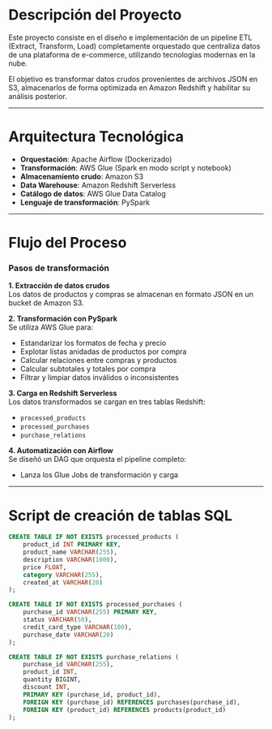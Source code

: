 # Descripción del Proyecto

Este proyecto consiste en el diseño e implementación de un pipeline ETL (Extract, Transform, Load) completamente orquestado que centraliza datos de una plataforma de e-commerce, utilizando tecnologías modernas en la nube. 

El objetivo es transformar datos crudos provenientes de archivos JSON en S3, almacenarlos de forma optimizada en Amazon Redshift y habilitar su análisis posterior.

---

# Arquitectura Tecnológica

- **Orquestación**: Apache Airflow (Dockerizado)  
- **Transformación**: AWS Glue (Spark en modo script y notebook)  
- **Almacenamiento crudo**: Amazon S3  
- **Data Warehouse**: Amazon Redshift Serverless  
- **Catálogo de datos**: AWS Glue Data Catalog  
- **Lenguaje de transformación**: PySpark  

---

# Flujo del Proceso

### Pasos de transformación

**1. Extracción de datos crudos**  
Los datos de productos y compras se almacenan en formato JSON en un bucket de Amazon S3.

**2. Transformación con PySpark**  
Se utiliza AWS Glue para:
- Estandarizar los formatos de fecha y precio
- Explotar listas anidadas de productos por compra
- Calcular relaciones entre compras y productos
- Calcular subtotales y totales por compra
- Filtrar y limpiar datos inválidos o inconsistentes

**3. Carga en Redshift Serverless**  
Los datos transformados se cargan en tres tablas Redshift:
- `processed_products`
- `processed_purchases`
- `purchase_relations`

**4. Automatización con Airflow**  
Se diseñó un DAG que orquesta el pipeline completo:
- Lanza los Glue Jobs de transformación y carga

---

# Script de creación de tablas SQL

```sql
CREATE TABLE IF NOT EXISTS processed_products (
    product_id INT PRIMARY KEY,
    product_name VARCHAR(255),
    description VARCHAR(1000),
    price FLOAT,
    category VARCHAR(255),
    created_at VARCHAR(20)
);

CREATE TABLE IF NOT EXISTS processed_purchases (
    purchase_id VARCHAR(255) PRIMARY KEY,
    status VARCHAR(50),
    credit_card_type VARCHAR(100),
    purchase_date VARCHAR(20)
);

CREATE TABLE IF NOT EXISTS purchase_relations (
    purchase_id VARCHAR(255),
    product_id INT,
    quantity BIGINT,
    discount INT,
    PRIMARY KEY (purchase_id, product_id),
    FOREIGN KEY (purchase_id) REFERENCES purchases(purchase_id),
    FOREIGN KEY (product_id) REFERENCES products(product_id)
);
